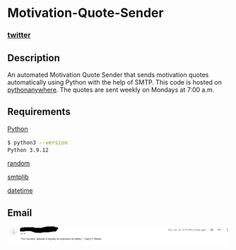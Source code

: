 # Motivation-Quote-Sender

### [twitter](https://twitter.com/achte_te)

## Description

An automated Motivation Quote Sender that sends motivation quotes automatically using Python with the help of SMTP. This code is hosted on [pythonanywhere](https://www.pythonanywhere.com). The quotes are sent weekly on Mondays at 7:00 a.m.

## Requirements

[Python](https://www.python.org/)

```sh
$ python3 --version
Python 3.9.12
```

[random](https://docs.python.org/3/library/random.html)

[smtplib](https://docs.python.org/3/library/smtplib.html)

[datetime](https://docs.python.org/3/library/datetime.html)

## Email
![](images/email.png)
